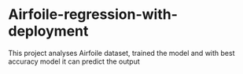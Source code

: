 # Airfoile-regression-with-deployment
This project analyses Airfoile dataset, trained the model and with best accuracy model it can predict the output
